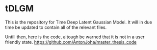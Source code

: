 # tDLGM

This is the repository for Time Deep Latent Gaussian Model. It will in due time be updated to contain all of the relevant files.

Untill then, here is the code, altough be warned that it is not in a user friendly state.
https://github.com/AntonJoha/master_thesis_code